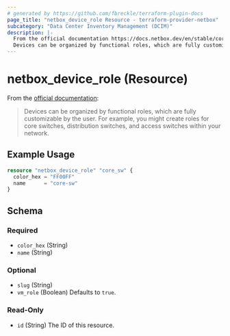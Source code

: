 ```yaml
---
# generated by https://github.com/fbreckle/terraform-plugin-docs
page_title: "netbox_device_role Resource - terraform-provider-netbox"
subcategory: "Data Center Inventory Management (DCIM)"
description: |-
  From the official documentation https://docs.netbox.dev/en/stable/core-functionality/devices/#device-roles:
  Devices can be organized by functional roles, which are fully customizable by the user. For example, you might create roles for core switches, distribution switches, and access switches within your network.
---
```


# netbox_device_role (Resource)

From the [official documentation](https://docs.netbox.dev/en/stable/core-functionality/devices/#device-roles):

> Devices can be organized by functional roles, which are fully customizable by the user. For example, you might create roles for core switches, distribution switches, and access switches within your network.

## Example Usage

```terraform
resource "netbox_device_role" "core_sw" {
  color_hex = "FF00FF"
  name      = "core-sw"
}
```

<!-- schema generated by tfplugindocs -->
## Schema

### Required

- `color_hex` (String)
- `name` (String)

### Optional

- `slug` (String)
- `vm_role` (Boolean) Defaults to `true`.

### Read-Only

- `id` (String) The ID of this resource.


